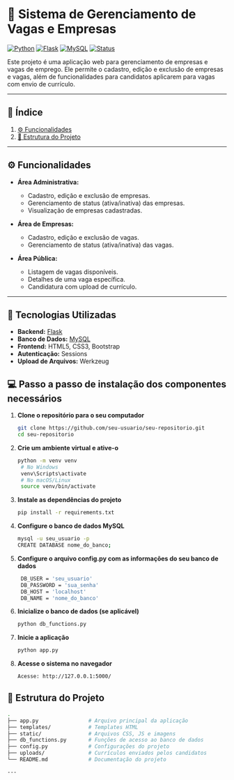# 💼 Sistema de Gerenciamento de Vagas e Empresas

[![Python](https://img.shields.io/badge/Python-3.9%2B-blue?logo=python&logoColor=white)](https://www.python.org/)
[![Flask](https://img.shields.io/badge/Flask-2.3.3-orange?logo=flask)](https://flask.palletsprojects.com/)
[![MySQL](https://img.shields.io/badge/MySQL-8.0%2B-blue?logo=mysql&logoColor=white)](https://www.mysql.com/)
[![Status](https://img.shields.io/badge/Status-Em%20Desenvolvimento-yellow)](#)

Este projeto é uma aplicação web para gerenciamento de empresas e vagas de emprego. Ele permite o cadastro, edição e exclusão de empresas e vagas, além de funcionalidades para candidatos aplicarem para vagas com envio de currículo.

---

## 📖 Índice
1. [⚙️ Funcionalidades](#-funcionalidades)
2. [📁 Estrutura do Projeto](#-estrutura-do-projeto)
---

## ⚙️ Funcionalidades

- **Área Administrativa:**
  - Cadastro, edição e exclusão de empresas.
  - Gerenciamento de status (ativa/inativa) das empresas.
  - Visualização de empresas cadastradas.

- **Área de Empresas:**
  - Cadastro, edição e exclusão de vagas.
  - Gerenciamento de status (ativa/inativa) das vagas.

- **Área Pública:**
  - Listagem de vagas disponíveis.
  - Detalhes de uma vaga específica.
  - Candidatura com upload de currículo.

---

## 🚀 Tecnologias Utilizadas

- **Backend:** [Flask](https://flask.palletsprojects.com/)
- **Banco de Dados:** [MySQL](https://www.mysql.com/)
- **Frontend:** HTML5, CSS3, Bootstrap
- **Autenticação:** Sessions
- **Upload de Arquivos:** Werkzeug

## 💻 Passo a passo de instalação dos componentes necessários

1. **Clone o repositório para o seu computador**
   ```bash
   git clone https://github.com/seu-usuario/seu-repositorio.git
   cd seu-repositorio

2. **Crie um ambiente virtual e ative-o**
   ```bash
   python -m venv venv
    # No Windows
    venv\Scripts\activate
    # No macOS/Linux
    source venv/bin/activate

3. **Instale as dependências do projeto**
   ```bash
   pip install -r requirements.txt

4. **Configure o banco de dados MySQL**
   ```bash
   mysql -u seu_usuario -p
   CREATE DATABASE nome_do_banco;

5. **Configure o arquivo config.py com as informações do seu banco de dados**
   ```bash
    DB_USER = 'seu_usuario'
    DB_PASSWORD = 'sua_senha'
    DB_HOST = 'localhost'
    DB_NAME = 'nome_do_banco'


6. **Inicialize o banco de dados (se aplicável)**
   ```bash
   python db_functions.py

7. **Inicie a aplicação**
   ```bash
   python app.py

8. **Acesse o sistema no navegador**
   ```bash
   Acesse: http://127.0.0.1:5000/
## 📁 Estrutura do Projeto

```bash
.
├── app.py                # Arquivo principal da aplicação
├── templates/            # Templates HTML
├── static/               # Arquivos CSS, JS e imagens
├── db_functions.py       # Funções de acesso ao banco de dados
├── config.py             # Configurações do projeto
├── uploads/              # Currículos enviados pelos candidatos
└── README.md             # Documentação do projeto

---

